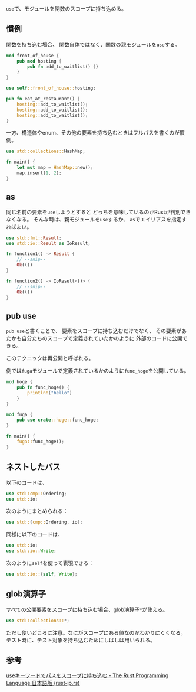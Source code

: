 `use`で、モジュールを関数のスコープに持ち込める。

## 慣例
関数を持ち込む場合、
関数自体ではなく、関数の親モジュールを`use`する。
```rust
mod front_of_house {
    pub mod hosting {
        pub fn add_to_waitlist() {}
    }
}

use self::front_of_house::hosting;

pub fn eat_at_restaurant() {
    hosting::add_to_waitlist();
    hosting::add_to_waitlist();
    hosting::add_to_waitlist();
}
```

一方、構造体やenum、その他の要素を持ち込むときはフルパスを書くのが慣例。
```rust
use std::collections::HashMap;

fn main() {
    let mut map = HashMap::new();
    map.insert(1, 2);
}
```

## as
同じ名前の要素を`use`しようとすると
どっちを意味しているのかRustが判別できなくなる。
そんな時は、親モジュールを`use`するか、
`as`でエイリアスを指定すればよい。
```rust
use std::fmt::Result;
use std::io::Result as IoResult;

fn function1() -> Result {
    // --snip--
    Ok(())
}

fn function2() -> IoResult<()> {
    // --snip--
    Ok(())
}
```

## pub use
`pub use`と書くことで、
要素をスコープに持ち込むだけでなく、
その要素があたかも自分たちのスコープで定義されていたかのように
外部のコードに公開できる。

このテクニックは再公開と呼ばれる。

例では`fuga`モジュールで定義されているかのように`func_hoge`を公開している。
```rust
mod hoge {
    pub fn func_hoge() {
        println!("hello")
    }
}

mod fuga {
    pub use crate::hoge::func_hoge;
}

fn main() {
    fuga::func_hoge();
}
```

## ネストしたパス
以下のコードは、
```rust
use std::cmp::Ordering;
use std::io;
```
次のようにまとめられる：
```rust
use std::{cmp::Ordering, io};
```

同様に以下のコードは、
```rust
use std::io;
use std::io::Write;
```
次のように`self`を使って表現できる：
```rust
use std::io::{self, Write};
```

## glob演算子
すべての公開要素をスコープに持ち込む場合、glob演算子`*`が使える。
```rust
use std::collections::*;
```
ただし使いどころに注意。なにがスコープにある値なのかわかりにくくなる。
テスト時に、テスト対象を持ち込むためにしばしば用いられる。

## 参考
[useキーワードでパスをスコープに持ち込む - The Rust Programming Language 日本語版 (rust-jp.rs)](https://doc.rust-jp.rs/book-ja/ch07-04-bringing-paths-into-scope-with-the-use-keyword.html)
